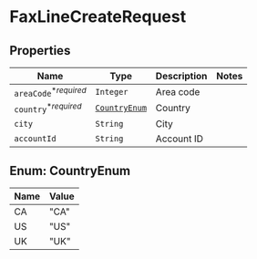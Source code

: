 

# FaxLineCreateRequest



## Properties

| Name | Type | Description | Notes |
|------------ | ------------- | ------------- | -------------|
| `areaCode`<sup>*_required_</sup> | ```Integer``` |  Area code  |  |
| `country`<sup>*_required_</sup> | [```CountryEnum```](#CountryEnum) |  Country  |  |
| `city` | ```String``` |  City  |  |
| `accountId` | ```String``` |  Account ID  |  |



## Enum: CountryEnum

| Name | Value |
---- | -----
| CA | &quot;CA&quot; |
| US | &quot;US&quot; |
| UK | &quot;UK&quot; |




